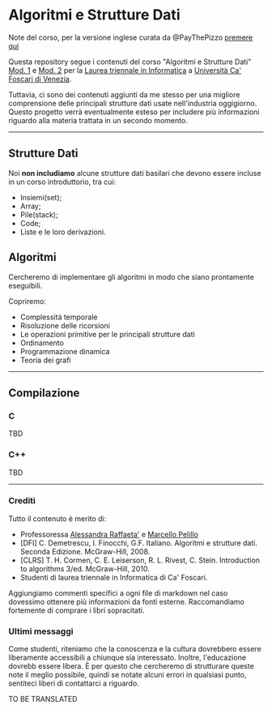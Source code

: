 # Algoritmi e Strutture Dati
Note del corso, per la versione inglese curata da @PayThePizzo [premere qui](https://github.com/PayThePizzo/DataStrutucures-Algorithms)

Questa repository segue i contenuti del corso "Algoritmi e Strutture Dati"
[Mod. 1](https://www.unive.it/data/insegnamento/339889) e
[Mod. 2](https://www.unive.it/data/insegnamento/339890) per la
[Laurea triennale in Informatica](https://www.unive.it/pag/3/) a
[Università Ca' Foscari di Venezia](https://www.unive.it/).

Tuttavia, ci sono dei contenuti aggiunti da me stesso per una migliore comprensione delle principali
strutture dati usate nell'industria oggigiorno.
Questo progetto verrà eventualmente esteso per includere più informazioni riguardo alla materia trattata in un secondo momento.

--- 

## Strutture Dati
Noi **non includiamo** alcune strutture dati basilari che devono essere incluse in un corso introduttorio, tra cui:
* Insiemi(set);
* Array;
* Pile(stack);
* Code;
* Liste e le loro derivazioni.


## Algoritmi
Cercheremo di implementare gli algoritmi in modo che siano prontamente eseguibili.

Copriremo:
* Complessità temporale
* Risoluzione delle ricorsioni
* Le operazioni primitive per le principali strutture dati
* Ordinamento
* Programmazione dinamica
* Teoria dei grafi

---

## Compilazione

### C
TBD

### C++
TBD

---

### Crediti
Tutto il contenuto è merito di:
* Professoressa [Alessandra Raffaeta'](https://www.unive.it/data/persone/5591966) e [Marcello Pelillo](https://www.unive.it/data/persone/5592849)
* [DFI] C. Demetrescu, I. Finocchi, G.F. Italiano. Algoritmi e strutture dati. Seconda Edizione. McGraw-Hill, 2008.
* [CLRS] T. H. Cormen, C. E. Leiserson, R. L. Rivest, C. Stein. Introduction to algorithms 3/ed. McGraw-Hill, 2010.
* Studenti di laurea triennale in Informatica di Ca' Foscari.

Aggiungiamo commenti specifici a ogni file di markdown nel caso dovessimo ottenere più informazioni da fonti esterne.
Raccomandiamo fortemente di comprare i libri sopracitati.

### Ultimi messaggi
Come studenti, riteniamo che la conoscenza e la cultura dovrebbero essere liberamente accessibili a chiunque sia interessato. Inoltre,
l'educazione dovrebb essere libera. È per questo che cercheremo di strutturare queste note il meglio possibile, quindi se notate alcuni
errori in qualsiasi punto, sentiteci liberi di contattarci a riguardo.


TO BE TRANSLATED
